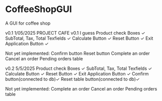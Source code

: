 # CoffeeShopGUI
A GUI for coffee shop

v0.1 1/05/2025
PROJECT CAFE v0.1 I guess
Product check Boxes ✓
SubTotal, Tax, Total Texfields ✓
Calculate Button ✓
Reset Button ✓
Exit Application Button ✓

Not yet implemented:
Confirm button
Reset button
Complete an order
Cancel an order
Pending orders table

v0.2 5/5/2025
Product check Boxes ✓
SubTotal, Tax, Total Texfields ✓
Calculate Button ✓
Reset Button ✓
Exit Application Button ✓
Confirm button(connected to db)✓
Reset table button(connected to db)✓

Not yet implemented:
Complete an order
Cancel an order
Pending orders table
